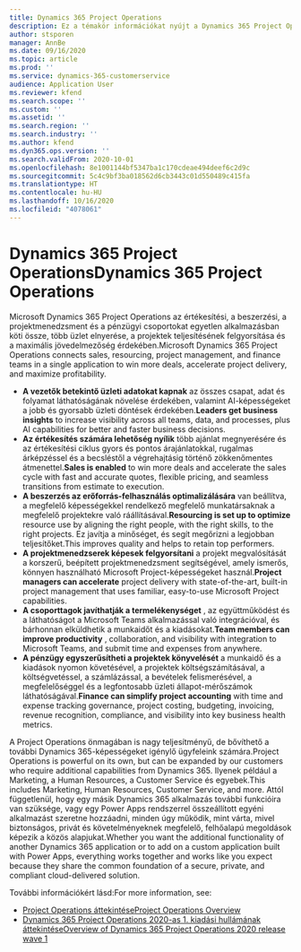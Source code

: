 ```yaml
---
title: Dynamics 365 Project Operations
description: Ez a témakör információkat nyújt a Dynamics 365 Project Operations alkalmazásról.
author: stsporen
manager: AnnBe
ms.date: 09/16/2020
ms.topic: article
ms.prod: ''
ms.service: dynamics-365-customerservice
audience: Application User
ms.reviewer: kfend
ms.search.scope: ''
ms.custom: ''
ms.assetid: ''
ms.search.region: ''
ms.search.industry: ''
ms.author: kfend
ms.dyn365.ops.version: ''
ms.search.validFrom: 2020-10-01
ms.openlocfilehash: 8e1001144bf5347ba1c170cdeae494deef6c2d9c
ms.sourcegitcommit: 5c4c9bf3ba018562d6cb3443c01d550489c415fa
ms.translationtype: HT
ms.contentlocale: hu-HU
ms.lasthandoff: 10/16/2020
ms.locfileid: "4078061"
---
```

# <a name="dynamics-365-project-operations"></a><span data-ttu-id="02c7b-103">Dynamics 365 Project Operations</span><span class="sxs-lookup"><span data-stu-id="02c7b-103">Dynamics 365 Project Operations</span></span>

<span data-ttu-id="02c7b-104">Microsoft Dynamics 365 Project Operations az értékesítési, a beszerzési, a projektmenedzsment és a pénzügyi csoportokat egyetlen alkalmazásban köti össze, több üzlet elnyerése, a projektek teljesítésének felgyorsítása és a maximális jövedelmezőség érdekében.</span><span class="sxs-lookup"><span data-stu-id="02c7b-104">Microsoft Dynamics 365 Project Operations connects sales, resourcing, project management, and finance teams in a single application to win more deals, accelerate project delivery, and maximize profitability.</span></span>

-   <span data-ttu-id="02c7b-105">**A vezetők betekintő üzleti adatokat kapnak** az összes csapat, adat és folyamat láthatóságának növelése érdekében, valamint AI-képességeket a jobb és gyorsabb üzleti döntések érdekében.</span><span class="sxs-lookup"><span data-stu-id="02c7b-105">**Leaders get business insights** to increase visibility across all teams, data, and processes, plus AI capabilities for better and faster business decisions.</span></span>
-   <span data-ttu-id="02c7b-106">**Az értékesítés számára lehetőség nyílik** több ajánlat megnyerésére és az értékesítési ciklus gyors és pontos árajánlatokkal, rugalmas árképzéssel és a becsléstől a végrehajtásig történő zökkenőmentes átmenettel.</span><span class="sxs-lookup"><span data-stu-id="02c7b-106">**Sales is enabled** to win more deals and accelerate the sales cycle with fast and accurate quotes, flexible pricing, and seamless transitions from estimate to execution.</span></span>
-   <span data-ttu-id="02c7b-107">**A beszerzés az erőforrás-felhasználás optimalizálására** van beállítva, a megfelelő képességekkel rendelkező megfelelő munkatársaknak a megfelelő projektekre való ráállításával.</span><span class="sxs-lookup"><span data-stu-id="02c7b-107">**Resourcing is set up to optimize** resource use by aligning the right people, with the right skills, to the right projects.</span></span> <span data-ttu-id="02c7b-108">Ez javítja a minőséget, és segít megőrizni a legjobban teljesítőket.</span><span class="sxs-lookup"><span data-stu-id="02c7b-108">This improves quality and helps to retain top performers.</span></span>
-   <span data-ttu-id="02c7b-109">**A projektmenedzserek képesek felgyorsítani** a projekt megvalósítását a korszerű, beépített projektmenedzsment segítségével, amely ismerős, könnyen használható Microsoft Project-képességeket használ.</span><span class="sxs-lookup"><span data-stu-id="02c7b-109">**Project managers can accelerate** project delivery with state-of-the-art, built-in project management that uses familiar, easy-to-use Microsoft Project capabilities.</span></span>
-   <span data-ttu-id="02c7b-110">**A csoporttagok javíthatják a termelékenységet** , az együttműködést és a láthatóságot a Microsoft Teams alkalmazással való integrációval, és bárhonnan elküldhetik a munkaidőt és a kiadásokat.</span><span class="sxs-lookup"><span data-stu-id="02c7b-110">**Team members can improve productivity** , collaboration, and visibility with integration to Microsoft Teams, and submit time and expenses from anywhere.</span></span>
-   <span data-ttu-id="02c7b-111">**A pénzügy egyszerűsítheti a projektek könyvelését** a munkaidő és a kiadások nyomon követésével, a projektek költségszámításával, a költségvetéssel, a számlázással, a bevételek felismerésével, a megfelelőséggel és a legfontosabb üzleti állapot-mérőszámok láthatóságával.</span><span class="sxs-lookup"><span data-stu-id="02c7b-111">**Finance can simplify project accounting** with time and expense tracking governance, project costing, budgeting, invoicing, revenue recognition, compliance, and visibility into key business health metrics.</span></span>

<span data-ttu-id="02c7b-112">A Project Operations önmagában is nagy teljesítményű, de bővíthető a további Dynamics 365-képességeket igénylő ügyfeleink számára.</span><span class="sxs-lookup"><span data-stu-id="02c7b-112">Project Operations is powerful on its own, but can be expanded by our customers who require additional capabilities from Dynamics 365.</span></span> <span data-ttu-id="02c7b-113">Ilyenek például a Marketing, a Human Resources, a Customer Service és egyebek.</span><span class="sxs-lookup"><span data-stu-id="02c7b-113">This includes Marketing, Human Resources, Customer Service, and more.</span></span> <span data-ttu-id="02c7b-114">Attól függetlenül, hogy egy másik Dynamics 365 alkalmazás további funkcióira van szüksége, vagy egy Power Apps rendszerrel összeállított egyéni alkalmazást szeretne hozzáadni, minden úgy működik, mint várta, mivel biztonságos, privát és követelményeknek megfelelő, felhőalapú megoldások képezik a közös alapjukat.</span><span class="sxs-lookup"><span data-stu-id="02c7b-114">Whether you want the additional functionality of another Dynamics 365 application or to add on a custom application built with Power Apps, everything works together and works like you expect because they share the common foundation of a secure, private, and compliant cloud-delivered solution.</span></span>

<span data-ttu-id="02c7b-115">További információkért lásd:</span><span class="sxs-lookup"><span data-stu-id="02c7b-115">For more information, see:</span></span>

- [<span data-ttu-id="02c7b-116">Project Operations áttekintése</span><span class="sxs-lookup"><span data-stu-id="02c7b-116">Project Operations Overview</span></span>](https://dynamics.microsoft.com/en-us/project-operations/overview/)
- [<span data-ttu-id="02c7b-117">Dynamics 365 Project Operations 2020-as 1. kiadási hullámának áttekintése</span><span class="sxs-lookup"><span data-stu-id="02c7b-117">Overview of Dynamics 365 Project Operations 2020 release wave 1</span></span>](https://docs.microsoft.com/dynamics365-release-plan/2020wave1/dynamics365-project-operations/)

